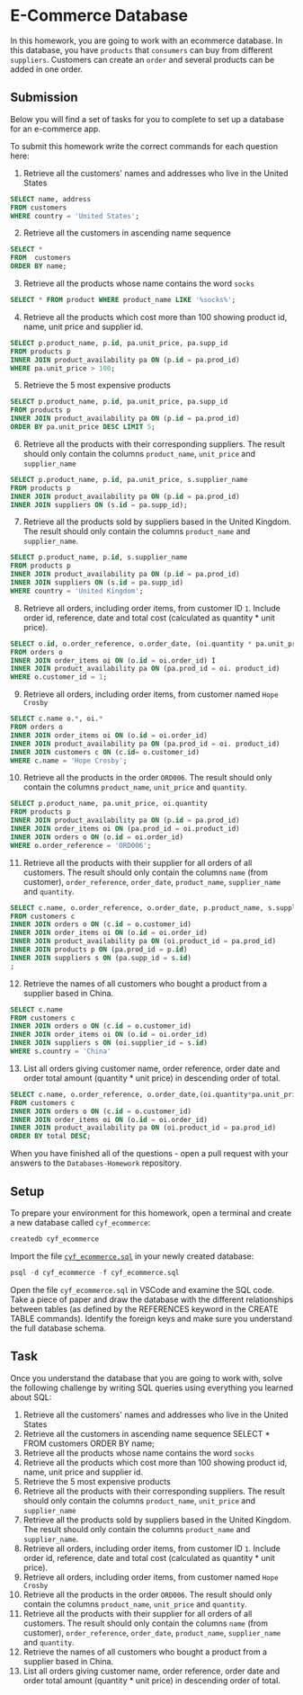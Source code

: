 # E-Commerce Database

In this homework, you are going to work with an ecommerce database. In this database, you have `products` that `consumers` can buy from different `suppliers`. Customers can create an `order` and several products can be added in one order.

## Submission

Below you will find a set of tasks for you to complete to set up a database for an e-commerce app.

To submit this homework write the correct commands for each question here:

1. Retrieve all the customers' names and addresses who live in the United States

```sql
SELECT name, address
FROM customers
WHERE country = 'United States';
```

2. Retrieve all the customers in ascending name sequence

```sql
SELECT *
FROM  customers
ORDER BY name;
```

3. Retrieve all the products whose name contains the word `socks`

```sql
SELECT * FROM product WHERE product_name LIKE '%socks%';
```

4. Retrieve all the products which cost more than 100 showing product id, name, unit price and supplier id.

```sql
SELECT p.product_name, p.id, pa.unit_price, pa.supp_id
FROM products p
INNER JOIN product_availability pa ON (p.id = pa.prod_id)
WHERE pa.unit_price > 100;
```

5. Retrieve the 5 most expensive products

```sql
SELECT p.product_name, p.id, pa.unit_price, pa.supp_id
FROM products p
INNER JOIN product_availability pa ON (p.id = pa.prod_id)
ORDER BY pa.unit_price DESC LIMIT 5;
```

6. Retrieve all the products with their corresponding suppliers. The result should only contain the columns `product_name`, `unit_price` and `supplier_name`

```sql
SELECT p.product_name, p.id, pa.unit_price, s.supplier_name
FROM products p
INNER JOIN product_availability pa ON (p.id = pa.prod_id)
INNER JOIN suppliers ON (s.id = pa.supp_id);
```

7. Retrieve all the products sold by suppliers based in the United Kingdom. The result should only contain the columns `product_name` and `supplier_name`.

```sql
SELECT p.product_name, p.id, s.supplier_name
FROM products p
INNER JOIN product_availability pa ON (p.id = pa.prod_id)
INNER JOIN suppliers ON (s.id = pa.supp_id)
WHERE country = 'United Kingdom';
```

8. Retrieve all orders, including order items, from customer ID `1`. Include order id, reference, date and total cost (calculated as quantity \* unit price).

```sql
SELECT o.id, o.order_reference, o.order_date, (oi.quantity * pa.unit_price) AS cost
FROM orders o
INNER JOIN order_items oi ON (o.id = oi.order_id) I
INNER JOIN product_availability pa ON (pa.prod_id = oi. product_id)
WHERE o.customer_id = 1;
```

9. Retrieve all orders, including order items, from customer named `Hope Crosby`

```sql
SELECT c.name o.*, oi.*
FROM orders o
INNER JOIN order_items oi ON (o.id = oi.order_id)
INNER JOIN product_availability pa ON (pa.prod_id = oi. product_id)
INNER JOIN customers c ON (c.id= o.customer_id)
WHERE c.name = 'Hope Crosby';
```

10. Retrieve all the products in the order `ORD006`. The result should only contain the columns `product_name`, `unit_price` and `quantity`.

```sql
SELECT p.product_name, pa.unit_price, oi.quantity
FROM products p
INNER JOIN product_availability pa ON (p.id = pa.prod_id)
INNER JOIN order_items oi ON (pa.prod_id = oi.product_id)
INNER JOIN orders o ON (o.id = oi.order_id)
WHERE o.order_reference = 'ORD006';

```

11. Retrieve all the products with their supplier for all orders of all customers. The result should only contain the columns `name` (from customer), `order_reference`, `order_date`, `product_name`, `supplier_name` and `quantity`.

```sql
SELECT c.name, o.order_reference, o.order_date, p.product_name, s.supplier_name, oi.quantity
FROM customers c
INNER JOIN orders o ON (c.id = o.customer_id)
INNER JOIN order_items oi ON (o.id = oi.order_id)
INNER JOIN product_availability pa ON (oi.product_id = pa.prod_id)
INNER JOIN products p ON (pa.prod_id = p.id)
INNER JOIN suppliers s ON (pa.supp_id = s.id)
;
```

12. Retrieve the names of all customers who bought a product from a supplier based in China.

```sql
SELECT c.name
FROM customers c
INNER JOIN orders o ON (c.id = o.customer_id)
INNER JOIN order_items oi ON (o.id = oi.order_id)
INNER JOIN suppliers s ON (oi.supplier_id = s.id)
WHERE s.country = 'China'
```

13. List all orders giving customer name, order reference, order date and order total amount (quantity \* unit price) in descending order of total.

```sql
SELECT c.name, o.order_reference, o.order_date,(oi.quantity*pa.unit_price) AS total
FROM customers c
INNER JOIN orders o ON (c.id = o.customer_id)
INNER JOIN order_items oi ON (o.id = oi.order_id)
INNER JOIN product_availability pa ON (oi.product_id = pa.prod_id)
ORDER BY total DESC;

```

When you have finished all of the questions - open a pull request with your answers to the `Databases-Homework` repository.

## Setup

To prepare your environment for this homework, open a terminal and create a new database called `cyf_ecommerce`:

```sql
createdb cyf_ecommerce
```

Import the file [`cyf_ecommerce.sql`](./cyf_ecommerce.sql) in your newly created database:

```sql
psql -d cyf_ecommerce -f cyf_ecommerce.sql
```

Open the file `cyf_ecommerce.sql` in VSCode and examine the SQL code. Take a piece of paper and draw the database with the different relationships between tables (as defined by the REFERENCES keyword in the CREATE TABLE commands). Identify the foreign keys and make sure you understand the full database schema.

## Task

Once you understand the database that you are going to work with, solve the following challenge by writing SQL queries using everything you learned about SQL:

1. Retrieve all the customers' names and addresses who live in the United States
2. Retrieve all the customers in ascending name sequence
   SELECT \*
   FROM customers
   ORDER BY name;
3. Retrieve all the products whose name contains the word `socks`
4. Retrieve all the products which cost more than 100 showing product id, name, unit price and supplier id.
5. Retrieve the 5 most expensive products
6. Retrieve all the products with their corresponding suppliers. The result should only contain the columns `product_name`, `unit_price` and `supplier_name`
7. Retrieve all the products sold by suppliers based in the United Kingdom. The result should only contain the columns `product_name` and `supplier_name`.
8. Retrieve all orders, including order items, from customer ID `1`. Include order id, reference, date and total cost (calculated as quantity \* unit price).
9. Retrieve all orders, including order items, from customer named `Hope Crosby`
10. Retrieve all the products in the order `ORD006`. The result should only contain the columns `product_name`, `unit_price` and `quantity`.
11. Retrieve all the products with their supplier for all orders of all customers. The result should only contain the columns `name` (from customer), `order_reference`, `order_date`, `product_name`, `supplier_name` and `quantity`.
12. Retrieve the names of all customers who bought a product from a supplier based in China.
13. List all orders giving customer name, order reference, order date and order total amount (quantity \* unit price) in descending order of total.
